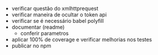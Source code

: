 - verificar questão do xmlhttprequest
- verificar maneira de ocultar o token api
- verificar se é necessário babel polyfill
- documentar (readme)
  - conferir parametros
- aplicar 100% de coverage e verificar melhorias nos testes
- publicar no npm
